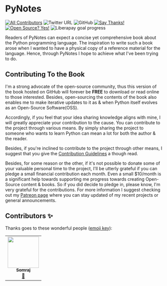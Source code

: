 # PyNotes 

[![All Contributors](https://img.shields.io/badge/All_Contributors-1-orange.svg?style=flat-square)](#contributors-) ![Twitter URL](https://img.shields.io/twitter/url?label=Tweet&style=social&url=https%3A%2F%2Ftwitter.com%2FJarmosan) ![GitHub](https://img.shields.io/github/license/Jarmos-san/pynotes?color=Blue&label=License&style=flat-square) [![Say Thanks!](https://img.shields.io/badge/Say%20Thanks-!-1EAEDB.svg)](https://saythanks.io/to/somraj.1994@gmail.com) [![Open Source? Yes!](https://badgen.net/badge/Open%20Source%20%3F/Yes%21/blue?icon=github)](https://github.com/Jarmos-san/pynotes/#readme) ![Liberapay goal progress](https://img.shields.io/liberapay/goal/Jarmos?style=flat-square)

Readers of PyNotes can expect a concise yet comprehensive book about the Python programming language. The inspiration to write such a book arose when I wanted to have a physical copy of a reference material for the language. Hence, through PyNotes I hope to achieve what I've been trying to do.

## Contributing To the Book

I'm a strong advocate of the open-source community, thus this version of the book hosted on GitHub will forever be **FREE** to download or read online to those interested. Besides, open-sourcing the contents of the book also enables me to make iterative updates to it as & when Python itself evolves as an Open-Source Software(OSS).

Accordingly, if you feel that your idea sharing knowledge aligns with mine, I will greatly appreciate your contribution to the cause. You can contribute to the project through various means. By simply sharing the project to someone who wants to learn Python can mean a lot for both the author & the reader.

Besides, if you're inclined to contribute to the project through other means, I suggest that you give the [Contribution Guidelines](https://github.com/Jarmos-san/pynotes/blob/master/CODE_OF_CONDUCT.md) a though read.

Besides, for some reason or the other, if it's not possible to donate some of your valuable personal time to the project, I'll be utterly grateful if you can pledge a small financial contribution each month. Even a small $10/month is a significant help towards supporting me progress towards creating Open-Source content & books. So if you did decide to pledge in, please know, I'm very grateful for the contributions. For more information I suggest checking out my [Patreon page](https://www.patreon.com/jarmos) where you can stay updated of my recent projects or general announcements.



## Contributors ✨

Thanks goes to these wonderful people ([emoji key](https://allcontributors.org/docs/en/emoji-key)):

<!-- ALL-CONTRIBUTORS-LIST:START - Do not remove or modify this section -->
<!-- prettier-ignore-start -->
<!-- markdownlint-disable -->
<table>
  <tr>
    <td align="center"><a href="https://about.me/jarmos"><img src="https://avatars3.githubusercontent.com/u/31373860?v=4" width="100px;" alt=""/><br /><sub><b>Somraj</b></sub></a><br /><a href="#maintenance-Jarmos-san" title="Maintenance">🚧</a></td>
  </tr>
</table>

<!-- markdownlint-enable -->
<!-- prettier-ignore-end -->
<!-- ALL-CONTRIBUTORS-LIST:END -->

